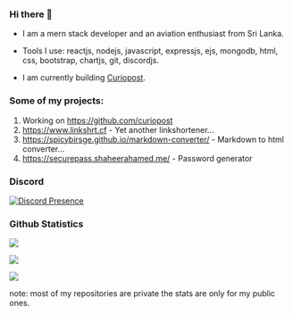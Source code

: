 ### Hi there 👋


- I am a mern stack developer and an aviation enthusiast from Sri Lanka.

- Tools I use: reactjs, nodejs, javascript, expressjs, ejs, mongodb, html, css, bootstrap, chartjs, git, discordjs.

- I am currently building [Curiopost](https://github.com/curiopost).


### Some of my projects:

1. Working on https://github.com/curiopost
3. https://www.linkshrt.cf - Yet another linkshortener...
4. https://spicybirsge.github.io/markdown-converter/ - Markdown to html converter...
5. https://securepass.shaheerahamed.me/ - Password generator


### Discord

[![Discord Presence](https://lanyard-profile-readme.vercel.app/api/818903544723406858?idleMessage=I%20am%20currently%20not%20doing%20any%20discord%20activity)](https://discord.com/users/818903544723406858/)


### Github Statistics

![](https://github-readme-stats.vercel.app/api?username=spicybirsge&show_icons=true&theme=radical)

![](https://github-profile-trophy.vercel.app/?username=spicybirsge&theme=radical)

![](https://github-readme-stats.vercel.app/api/top-langs?username=spicybirsge&show_icons=true&theme=radical&layout=compact)

note: most of my repositories are private the stats are only for my public ones.
